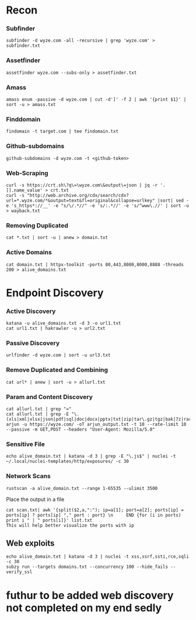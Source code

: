 # Recon
### Subfinder

```
subfinder -d wyze.com -all -recursive | grep 'wyze.com' > subfinder.txt
```

### Assetfinder

```
assetfinder wyze.com --subs-only > assetfinder.txt
```

### Amass

```
amass enum -passive -d wyze.com | cut -d']' -f 2 | awk '{print $1}' | sort -u > amass.txt
```

### Finddomain

```
findomain -t target.com | tee findomain.txt
```

### Github-subdomains

```
github-subdomains -d wyze.com -t <github-token>
```

### Web-Scraping

```
curl -s https://crt.sh\?q\=\wyze.com\&output\=json | jq -r '.[].name_value' > crt.txt
curl -s "http://web.archive.org/cdx/search/cdx?url=*.wyze.com/*&output=text&fl=original&collapse=urlkey" |sort| sed -e 's_https*://__' -e "s/\/.*//" -e 's/:.*//' -e 's/^www\.//' | sort -u > wayback.txt
```

### Removing Duplicated

```
cat *.txt | sort -u | anew > domain.txt
```

### Active Domains

```
cat domain.txt | httpx-toolkit -ports 80,443,8080,8000,8888 -threads 200 > alive_domains.txt
```

# Endpoint Discovery

### Active Discovery

```
katana -u alive_domains.txt -d 3 -o url1.txt
cat url1.txt | hakrawler -u > url2.txt
```

### Passive Discovery

```
urlfinder -d wyze.com | sort -u url3.txt
```
### Remove Duplicated and Combining

```
cat url* | anew | sort -u > allurl.txt
```

### Param and Content Discovery

```
cat allurl.txt | grep "=" 
cat allurl.txt | grep -E "\.(xls|xml|xlsx|json|pdf|sql|doc|docx|pptx|txt|zip|tar\.gz|tgz|bak|7z|rar|log|cache|secret|db|backup|yml|gz|config|csv|yaml|md|md5|tar|xz|7zip|p12|pem|key|crt|csr|sh|pl|py|java|class|jar|war|ear|sqlitedb|sqlite3|dbf|db3|accdb|mdb|sqlcipher|gitignore|env|ini|conf|properties|plist|cfg)$"
arjun -u https://wyze.com/ -oT arjun_output.txt -t 10 --rate-limit 10 --passive -m GET,POST --headers "User-Agent: Mozilla/5.0"
```
### Sensitive File

```
echo alive_domain.txt | katana -d 3 | grep -E "\.js$" | nuclei -t ~/.local/nuclei-templates/http/exposures/ -c 30
```

### Network Scans

```
rustscan -a alive_domain.txt --range 1-65535 --ulimit 3500 
```

Place the output in a file

```
cat scan.txt| awk '{split($2,a,":"); ip=a[1]; port=a[2]; ports[ip] = ports[ip] ? ports[ip] "," port : port} \n     END {for (i in ports) print i " | " ports[i]}' list.txt
This will help better visualize the ports with ip
```

## Web exploits

```
echo alive_domain.txt | katana -d 3 | nuclei -t xss,ssrf,ssti,rce,sqli -c 30
subzy run --targets domains.txt --concurrency 100 --hide_fails --verify_ssl
```

# futhur to be added web discovery not completed on my end sedly
